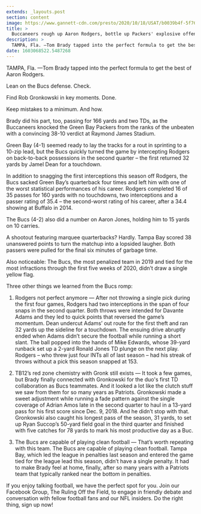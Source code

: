 ```yaml
--- 
extends: _layouts.post 
section: content 
image: https://www.gannett-cdn.com/presto/2020/10/18/USAT/b0039b4f-5f76-4a8a-b2d3-0f3ef0301d4b-USP_NFL__Green_Bay_Packers_at_Tampa_Bay_Buccaneers.jpg?crop=4427,2490,x0,y201&width=3200&height=1800&format=pjpg&auto=webp 
title: > 
  Buccaneers rough up Aaron Rodgers, bottle up Packers' explosive offense in rout 
description: > 
  TAMPA, Fla. —Tom Brady tapped into the perfect formula to get the best of Aaron Rodgers.The Bucs (4-2) also did a number on Aaron Jones, holding him to 15 yards on 10 carries.Rodgers not perfect anymore — After not throwing a single pick during the first four games, Rodgers had two interceptions in the span of four snaps in the second quarter.Rodgers – who threw just four INTs all of last season – had his streak of throws without a pick this season snapped at 153.Tampa Bay, which led the league in penalties last season and entered the game tied for the league lead this season, didn’t have a single penalty. 
date: 1603068522.5487268 
--- 
```

TAMPA, Fla. —Tom Brady tapped into the perfect formula to get the best of Aaron Rodgers.

Lean on the Bucs defense. Check.

Find Rob Gronkowski in key moments. Done.

Keep mistakes to a minimum. And how.

Brady did his part, too, passing for 166 yards and two TDs, as the Buccaneers knocked the Green Bay Packers from the ranks of the unbeaten with a convincing 38-10 verdict at Raymond James Stadium.

Green Bay (4-1) seemed ready to lay the tracks for a rout in sprinting to a 10-zip lead, but the Bucs quickly turned the game by intercepting Rodgers on back-to-back possessions in the second quarter – the first returned 32 yards by Jamel Dean for a touchdown.

In addition to snagging the first interceptions this season off Rodgers, the Bucs sacked Green Bay’s quarterback four times and left him with one of the worst statistical performances of his career. Rodgers completed 16 of 35 passes for 160 yards with no touchdowns, two interceptions and a passer rating of 35.4 – the second-worst rating of his career, after a 34.4 showing at Buffalo in 2014.

The Bucs (4-2) also did a number on Aaron Jones, holding him to 15 yards on 10 carries.

A shootout featuring marquee quarterbacks? Hardly. Tampa Bay scored 38 unanswered points to turn the matchup into a lopsided laugher. Both passers were pulled for the final six minutes of garbage time.

Also noticeable: The Bucs, the most penalized team in 2019 and tied for the most infractions through the first five weeks of 2020, didn’t draw a single yellow flag.

Three other things we learned from the Bucs romp:

1. Rodgers not perfect anymore — After not throwing a single pick during the first four games, Rodgers had two interceptions in the span of four snaps in the second quarter. Both throws were intended for Davante Adams and they led to quick points that reversed the game’s momentum. Dean undercut Adams’ out route for the first theft and ran 32 yards up the sideline for a touchdown. The ensuing drive abruptly ended when Adams didn’t secure the football while running a short slant. The ball popped into the hands of Mike Edwards, whose 39-yard runback set up a 2-yard Ronald Jones TD plunge on the next play. Rodgers – who threw just four INTs all of last season – had his streak of throws without a pick this season snapped at 153.

2. TB12’s red zone chemistry with Gronk still exists — It took a few games, but Brady finally connected with Gronkowski for the duo's first TD collaboration as Bucs teammates. And it looked a lot like the clutch stuff we saw from them for so many years as Patriots. Gronkowski made a sweet adjustment while running a fade pattern against the single coverage of Adrian Amos late in the second quarter to haul in a 13-yard pass for his first score since Dec. 9, 2018. And he didn’t stop with that. Gronkowski also caught his longest pass of the season, 31 yards, to set up Ryan Succop’s 50-yard field goal in the third quarter and finished with five catches for 78 yards to mark his most productive day as a Buc.

3. The Bucs are capable of playing clean football — That’s worth repeating with this team. The Bucs are capable of playing clean football. Tampa Bay, which led the league in penalties last season and entered the game tied for the league lead this season, didn’t have a single penalty. It had to make Brady feel at home, finally, after so many years with a Patriots team that typically ranked near the bottom in penalties.

If you enjoy talking football, we have the perfect spot for you. Join our Facebook Group, The Ruling Off the Field, to engage in friendly debate and conversation with fellow football fans and our NFL insiders. Do the right thing, sign up now!